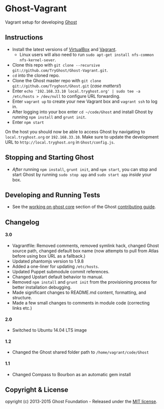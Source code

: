 # Ghost-Vagrant

Vagrant setup for developing [Ghost](https://ghost.org)

## Instructions

- Install the latest versions of [VirtualBox](https://www.virtualbox.org/wiki/Downloads) and [Vagrant](http://www.vagrantup.com/downloads.html).
	- Linux users will also need to run `sudo apt-get install nfs-common nfs-kernel-sever`.
- Clone this repo with `git clone --recursive git://github.com/TryGhost/Ghost-Vagrant.git`.
- `cd` into the cloned repo.
- Clone the Ghost master repo with `git clone git://github.com/Tryghost/Ghost.git` (_case matters!_)
- Enter `echo '192.168.33.10 local.tryghost.org' | sudo tee -a /etc/hosts > /dev/null` to configure URL forwarding.
- Enter `vagrant up` to create your new Vagrant box and `vagrant ssh` to log in.
- After logging into your box enter `cd ~/code/Ghost` and install Ghost by running `npm install` and `grunt init`.
- Enter `npm start`

On the host you should now be able to access Ghost by navigating to `local.tryghost.org` or `192.168.33.10`. Make sure to update the development URL to `http://local.tryghost.org` in `Ghost/config.js`.

## Stopping and Starting Ghost

- _After_ running `npm install`, `grunt init`, and `npm start`, you can stop and start Ghost by running `sudo stop app` and `sudo start app` _inside_ your box.

## Developing and Running Tests

- See the [working on ghost core](https://github.com/TryGhost/Ghost/blob/master/CONTRIBUTING.md#core) section of the Ghost [contributing guide](https://github.com/TryGhost/Ghost/blob/master/CONTRIBUTING.md).

## Changelog

#### 3.0
- Vagrantfile: Removed comments, removed symlink hack, changed Ghost source path, changed default box name (now attempts to pull from Atlas before using box URL as a fallback.)
- Updated phantomjs version to 1.9.8
- Added a one-liner for updating `/etc/hosts`.
- Updated Puppet submodule commit references.
- Changed Upstart default behavior to manual.
- Removed `npm install` and `grunt init` from the provisioning process for better installation debugging.
- Made significant changes to README.md content, formatting, and structure.
- Made a few small changes to comments in module code (correcting links etc.)

#### 2.0

- Switched to Ubuntu 14.04 LTS image

#### 1.2

- Changed the Ghost shared folder path to `/home/vagrant/code/Ghost`

#### 1.1

- Changed Compass to Bourbon as an automatic gem install

## Copyright & License

opyright (c) 2013-2015 Ghost Foundation - Released under the [MIT license](LICENSE).
